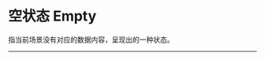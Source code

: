 # 空状态 Empty

指当前场景没有对应的数据内容，呈现出的一种状态。

---

<script setup>
import EmptyBasicUse from "./component/empty-basic-use.md"
import EmptyImage from "./component/empty-image.md"
import EmptyApi from "./component/empty-api.md"
import EmptyTip from "./component/empty-tip.md"
</script>

<ClientOnly>
<empty-basic-use />
<empty-image />
</ClientOnly>
<empty-api />
<empty-tip />
